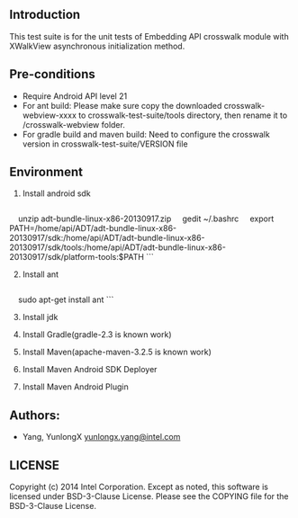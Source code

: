 ## Introduction

This test suite is for the unit tests of Embedding API crosswalk module with XWalkView asynchronous initialization method.

## Pre-conditions

* Require Android API level 21
* For ant build: Please make sure copy the downloaded crosswalk-webview-xxxx to crosswalk-test-suite/tools directory, then rename it to /crosswalk-webview folder.
* For gradle build and maven build: Need to configure the crosswalk version in crosswalk-test-suite/VERSION file

## Environment

1. Install android sdk

    ```
    unzip adt-bundle-linux-x86-20130917.zip 
    gedit ~/.bashrc 
    export PATH=/home/api/ADT/adt-bundle-linux-x86-20130917/sdk:/home/api/ADT/adt-bundle-linux-x86-20130917/sdk/tools:/home/api/ADT/adt-bundle-linux-x86-20130917/sdk/platform-tools:$PATH
    ```

2. Install ant

    ```
    sudo apt-get install ant
    ```

3. Install jdk

4. Install Gradle(gradle-2.3 is known work)

5. Install Maven(apache-maven-3.2.5 is known work)

6. Install Maven Android SDK Deployer

7. Install Maven Android Plugin

## Authors:

* Yang, YunlongX <yunlongx.yang@intel.com>

## LICENSE

Copyright (c) 2014 Intel Corporation.
Except as noted, this software is licensed under BSD-3-Clause License.
Please see the COPYING file for the BSD-3-Clause License.
